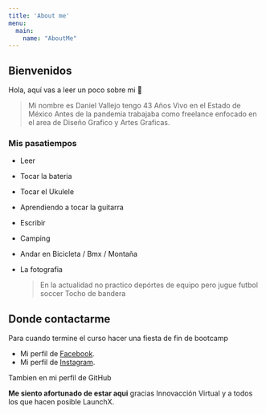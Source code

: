 ```yaml
---
title: 'About me'
menu:
  main:
    name: "AboutMe"
---
```


## Bienvenidos

Hola, aquí vas a leer un poco sobre mi 🤩

> Mi nombre es Daniel Vallejo tengo 43 Años 
> Vivo en el Estado de México
> Antes de la pandemia trabajaba como freelance
> enfocado en el area de Diseño Grafico y Artes Graficas.

### Mis pasatiempos

- Leer
- Tocar la bateria
- Tocar el Ukulele
- Aprendiendo a tocar la guitarra
- Escribir
- Camping
- Andar en Bicicleta / Bmx / Montaña
- La fotografia

  > En la actualidad no practico depórtes de equipo pero jugue futbol soccer
  > Tocho de bandera


## Donde contactarme 

Para cuando termine el curso hacer una fiesta de fin de bootcamp

- Mi perfil de  [Facebook](https://www.facebook.com/daniel.vallejo.3998/).
- Mi perfil de  [Instagram](https://www.instagram.com/dhannyveneno/?hl=es).

Tambien en mi perfil de GitHub



**Me siento afortunado de estar aqui** gracias Innovacción Virtual y a todos los que hacen posible LaunchX.

